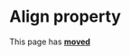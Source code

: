 # Align property #

This page has [**moved**](https://lib-docs.delphidabbler.com/MsgDlg/3/API/TPJVCLMsgDlg-Align)